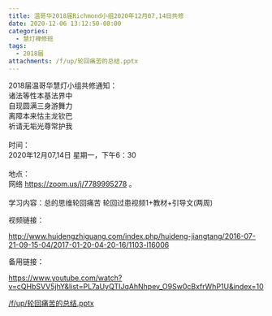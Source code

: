 ```yaml
---
title: 温哥华2018届Richmond小组2020年12月07,14日共修
date: 2020-12-06 13:12:50-08:00
categories:
  - 慧灯禅修班
tags:
  - 2018届
attachments: /f/up/轮回痛苦的总结.pptx
---
```

2018届温哥华慧灯小组共修通知：\
诸法等性本基法界中\
自现圆满三身游舞力\
离障本来怙主龙钦巴\
祈请无垢光尊常护我\
\
时间：\
2020年12月07,14日 星期一，下午6：30\
\
地点：\
网络 <https://zoom.us/j/7789995278> 。\
\
学习内容：总的思维轮回痛苦 轮回过患视频1+教材+引导文(两周)

视频链接：
<!--StartFragment-->

<http://www.huidengzhiguang.com/index.php/huideng-jiangtang/2016-07-21-09-15-04/2017-01-20-04-20-16/1103-l16006>

<!--EndFragment-->

备用链接：

<!--StartFragment-->

<https://www.youtube.com/watch?v=cQHbSVV5jhY&list=PL7aUyQTIJqAhNhpev_O9Sw0cBxfrWhP1U&index=10>

[/f/up/轮回痛苦的总结.pptx](/f/up/轮回痛苦的总结.pptx)